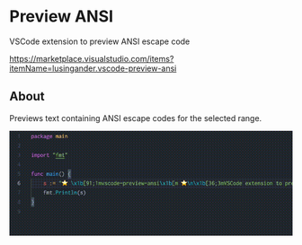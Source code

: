 # Preview ANSI

VSCode extension to preview ANSI escape code

https://marketplace.visualstudio.com/items?itemName=lusingander.vscode-preview-ansi

## About

Previews text containing ANSI escape codes for the selected range.

<img src="https://raw.githubusercontent.com/lusingander/vscode-preview-ansi/master/images/screenshot.gif">
